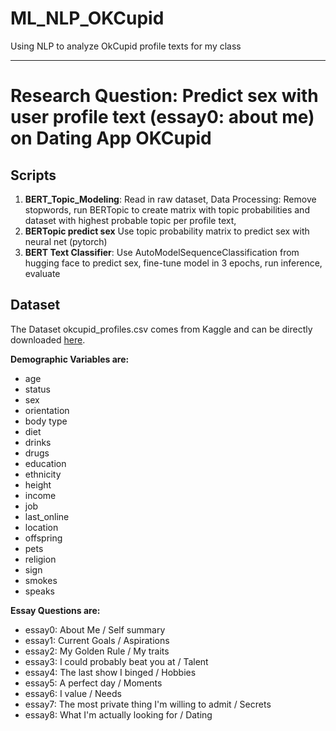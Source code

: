 ML_NLP_OKCupid
==============================

Using NLP to analyze OkCupid profile texts for my class 

--------

# Research Question: Predict sex with user profile text (essay0: about me) on Dating App OKCupid 
## Scripts 

1. **BERT_Topic_Modeling**: Read in raw dataset, Data Processing: Remove stopwords, run BERTopic to create matrix with topic probabilities and dataset with highest probable topic per profile text,
2. **BERTopic predict sex** Use topic probability matrix to predict sex with neural net (pytorch)
3. **BERT Text Classifier**: Use AutoModelSequenceClassification from hugging face to predict sex, fine-tune model in 3 epochs, run inference, evaluate  

## Dataset
The Dataset okcupid_profiles.csv comes from Kaggle and can be directly downloaded [here](https://www.kaggle.com/datasets/andrewmvd/okcupid-profiles). 

**Demographic Variables are:**  
* age
* status
* sex
* orientation
* body type
* diet
* drinks
* drugs
* education
* ethnicity
* height
* income
* job
* last_online
* location
* offspring
* pets
* religion
* sign
* smokes
* speaks


**Essay Questions are:**
* essay0: About Me / Self summary
* essay1: Current Goals / Aspirations
* essay2: My Golden Rule / My traits
* essay3: I could probably beat you at / Talent
* essay4: The last show I binged / Hobbies
* essay5: A perfect day / Moments
* essay6: I value / Needs
* essay7: The most private thing I'm willing to admit / Secrets
* essay8: What I'm actually looking for / Dating
